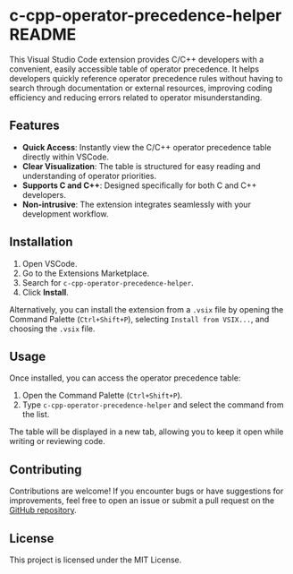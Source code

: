 # c-cpp-operator-precedence-helper README

This Visual Studio Code extension provides C/C++ developers with a convenient, easily accessible table of operator precedence. It helps developers quickly reference operator precedence rules without having to search through documentation or external resources, improving coding efficiency and reducing errors related to operator misunderstanding.

## Features

- **Quick Access**: Instantly view the C/C++ operator precedence table directly within VSCode.
- **Clear Visualization**: The table is structured for easy reading and understanding of operator priorities.
- **Supports C and C++**: Designed specifically for both C and C++ developers.
- **Non-intrusive**: The extension integrates seamlessly with your development workflow.

## Installation

1. Open VSCode.
2. Go to the Extensions Marketplace.
3. Search for `c-cpp-operator-precedence-helper`.
4. Click **Install**.

Alternatively, you can install the extension from a `.vsix` file by opening the Command Palette (`Ctrl+Shift+P`), selecting `Install from VSIX...`, and choosing the `.vsix` file.

## Usage

Once installed, you can access the operator precedence table:

1. Open the Command Palette (`Ctrl+Shift+P`).
2. Type `c-cpp-operator-precedence-helper` and select the command from the list.

The table will be displayed in a new tab, allowing you to keep it open while writing or reviewing code.

## Contributing

Contributions are welcome! If you encounter bugs or have suggestions for improvements, feel free to open an issue or submit a pull request on the [GitHub repository](https://github.com/KAJESPERWEI/c-cpp-operator-precedence-helper).

## License

This project is licensed under the MIT License.